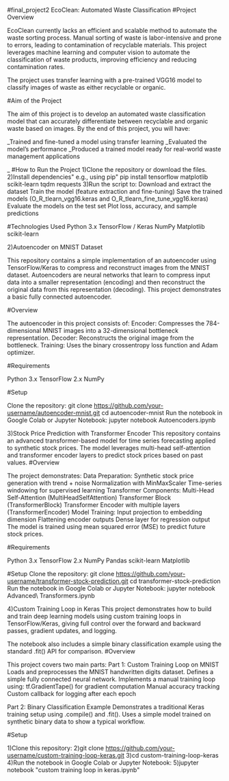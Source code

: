 #final_project2
EcoClean: Automated Waste Classification
#Project Overview

EcoClean currently lacks an efficient and scalable method to automate the waste sorting process. Manual sorting of waste is labor-intensive and prone to errors, leading to contamination of recyclable materials. This project leverages machine learning and computer vision to automate the classification of waste products, improving efficiency and reducing contamination rates.

The project uses transfer learning with a pre-trained VGG16 model to classify images of waste as either recyclable or organic.

#Aim of the Project

The aim of this project is to develop an automated waste classification model that can accurately differentiate between recyclable and organic waste based on images. By the end of this project, you will have:

_Trained and fine-tuned a model using transfer learning
_Evaluated the model’s performance
_Produced a trained model ready for real-world waste management applications

_ #How to Run the Project
1)Clone the repository or download the files.
2)Install dependencies" e.g., using pip"
 pip install tensorflow matplotlib scikit-learn tqdm requests
3)Run the script to:
Download and extract the dataset
Train the model (feature extraction and fine-tuning)
Save the trained models (O_R_tlearn_vgg16.keras and O_R_tlearn_fine_tune_vgg16.keras)
Evaluate the models on the test set
Plot loss, accuracy, and sample predictions

#Technologies Used
Python 3.x
TensorFlow / Keras
NumPy
Matplotlib
scikit-learn


2)Autoencoder on MNIST Dataset

This repository contains a simple implementation of an autoencoder using TensorFlow/Keras to compress and reconstruct images from the MNIST dataset.
Autoencoders are neural networks that learn to compress input data into a smaller representation (encoding) and then reconstruct the original data from this representation (decoding). This project demonstrates a basic fully connected autoencoder.

#Overview

The autoencoder in this project consists of:
Encoder: Compresses the 784-dimensional MNIST images into a 32-dimensional bottleneck representation.
Decoder: Reconstructs the original image from the bottleneck.
Training: Uses the binary crossentropy loss function and Adam optimizer.

#Requirements

Python 3.x
TensorFlow 2.x
NumPy

#Setup

Clone the repository:
git clone https://github.com/your-username/autoencoder-mnist.git
cd autoencoder-mnist
Run the notebook in Google Colab or Jupyter Notebook:
jupyter notebook Autoencoders.ipynb

3)Stock Price Prediction with Transformer Encoder
This repository contains an advanced transformer-based model for time series forecasting applied to synthetic stock prices. The model leverages multi-head self-attention and transformer encoder layers to predict stock prices based on past values.
#Overview

The project demonstrates:
Data Preparation:
Synthetic stock price generation with trend + noise
Normalization with MinMaxScaler
Time-series windowing for supervised learning
Transformer Components:
Multi-Head Self-Attention (MultiHeadSelfAttention)
Transformer Block (TransformerBlock)
Transformer Encoder with multiple layers (TransformerEncoder)
Model Training:
Input projection to embedding dimension
Flattening encoder outputs
Dense layer for regression output
The model is trained using mean squared error (MSE) to predict future stock prices.

#Requirements

Python 3.x
TensorFlow 2.x
NumPy
Pandas
scikit-learn
Matplotlib

#Setup
Clone the repository:
git clone https://github.com/your-username/transformer-stock-prediction.git
cd transformer-stock-prediction
Run the notebook in Google Colab or Jupyter Notebook:
jupyter notebook Advanced\ Transformers.ipynb


4)Custom Training Loop in Keras
This project demonstrates how to build and train deep learning models using custom training loops in TensorFlow/Keras, giving full control over the forward and backward passes, gradient updates, and logging.

The notebook also includes a simple binary classification example using the standard .fit() API for comparison.
#Overview

This project covers two main parts:
 Part 1: Custom Training Loop on MNIST
Loads and preprocesses the MNIST handwritten digits dataset.
Defines a simple fully connected neural network.
Implements a manual training loop using:
tf.GradientTape() for gradient computation
Manual accuracy tracking
Custom callback for logging after each epoch

 Part 2: Binary Classification Example
Demonstrates a traditional Keras training setup using .compile() and .fit().
Uses a simple model trained on synthetic binary data to show a typical workflow.

#Setup

1)Clone this repository:
2)git clone https://github.com/your-username/custom-training-loop-keras.git
3)cd custom-training-loop-keras
4)Run the notebook in Google Colab or Jupyter Notebook:
5)jupyter notebook "custom training loop in keras.ipynb"
